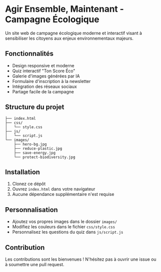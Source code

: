 # Agir Ensemble, Maintenant - Campagne Écologique

Un site web de campagne écologique moderne et interactif visant à sensibiliser les citoyens aux enjeux environnementaux majeurs.

## Fonctionnalités

- Design responsive et moderne
- Quiz interactif "Ton Score Éco"
- Galerie d'images générées par IA
- Formulaire d'inscription à la newsletter
- Intégration des réseaux sociaux
- Partage facile de la campagne

## Structure du projet

```
├── index.html
├── css/
│   └── style.css
├── js/
│   └── script.js
└── images/
    ├── hero-bg.jpg
    ├── reduce-plastic.jpg
    ├── save-energy.jpg
    └── protect-biodiversity.jpg
```

## Installation

1. Clonez ce dépôt
2. Ouvrez `index.html` dans votre navigateur
3. Aucune dépendance supplémentaire n'est requise

## Personnalisation

- Ajoutez vos propres images dans le dossier `images/`
- Modifiez les couleurs dans le fichier `css/style.css`
- Personnalisez les questions du quiz dans `js/script.js`

## Contribution

Les contributions sont les bienvenues ! N'hésitez pas à ouvrir une issue ou à soumettre une pull request.
